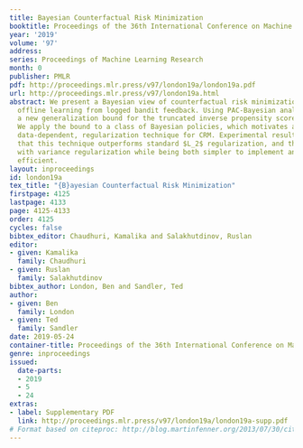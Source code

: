 ```yaml
---
title: Bayesian Counterfactual Risk Minimization
booktitle: Proceedings of the 36th International Conference on Machine Learning
year: '2019'
volume: '97'
address: 
series: Proceedings of Machine Learning Research
month: 0
publisher: PMLR
pdf: http://proceedings.mlr.press/v97/london19a/london19a.pdf
url: http://proceedings.mlr.press/v97/london19a.html
abstract: We present a Bayesian view of counterfactual risk minimization (CRM) for
  offline learning from logged bandit feedback. Using PAC-Bayesian analysis, we derive
  a new generalization bound for the truncated inverse propensity score estimator.
  We apply the bound to a class of Bayesian policies, which motivates a novel, potentially
  data-dependent, regularization technique for CRM. Experimental results indicate
  that this technique outperforms standard $L_2$ regularization, and that it is competitive
  with variance regularization while being both simpler to implement and more computationally
  efficient.
layout: inproceedings
id: london19a
tex_title: "{B}ayesian Counterfactual Risk Minimization"
firstpage: 4125
lastpage: 4133
page: 4125-4133
order: 4125
cycles: false
bibtex_editor: Chaudhuri, Kamalika and Salakhutdinov, Ruslan
editor:
- given: Kamalika
  family: Chaudhuri
- given: Ruslan
  family: Salakhutdinov
bibtex_author: London, Ben and Sandler, Ted
author:
- given: Ben
  family: London
- given: Ted
  family: Sandler
date: 2019-05-24
container-title: Proceedings of the 36th International Conference on Machine Learning
genre: inproceedings
issued:
  date-parts:
  - 2019
  - 5
  - 24
extras:
- label: Supplementary PDF
  link: http://proceedings.mlr.press/v97/london19a/london19a-supp.pdf
# Format based on citeproc: http://blog.martinfenner.org/2013/07/30/citeproc-yaml-for-bibliographies/
---
```

